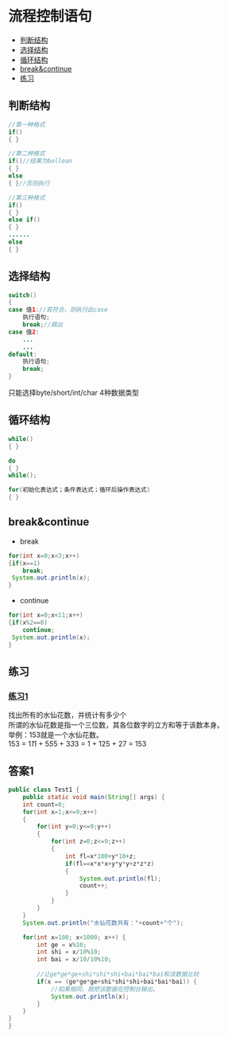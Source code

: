 # 流程控制语句
  - [判断结构](#判断结构)
  - [选择结构](#选择结构)
  - [循环结构](#循环结构)
  - [break&continue](#break-continue)
  - [练习](#练习)



## 判断结构
```java
//第一种格式
if()
{ }

//第二种格式
if()//结果为bollean
{ }
else
{ }//否则执行

//第三种格式
if()
{ }
else if()
{ }
......
else
{ }
```


## 选择结构
```java
switch()
{
case 值1://若符合，则执行此case
    执行语句;
    break;//跳出
case 值2:
    ...
    ...
default:
    执行语句;
    break;
}
```
只能选择byte/short/int/char 4种数据类型

## 循环结构
```java
while()
{ }

do
{ }
while();

for(初始化表达式；条件表达式；循环后操作表达式)
{ }
```

## break&continue
* break
```java
for(int x=0;x<3;x++)
{if(x==1)
    break;
 System.out.println(x);   
}
```
* continue
```java
for(int x=0;x<11;x++)
{if(x%2==0)
    continue;
 System.out.println(x);
}
```

## 练习
### [练习1](#答案1)
找出所有的水仙花数，并统计有多少个  
所谓的水仙花数是指一个三位数，其各位数字的立方和等于该数本身。  
举例：153就是一个水仙花数。  
153 = 1*1*1 + 5*5*5 + 3*3*3 = 1 + 125 + 27 = 153  





## 答案1
```java
public class Test1 {
	public static void main(String[] args) {
	int count=0;
	for(int x=1;x<=9;x++)
	{
		for(int y=0;y<=9;y++) 
		{
			for(int z=0;z<=9;z++)
			{
				int fl=x*100+y*10+z;
				if(fl==x*x*x+y*y*y+z*z*z) 
				{
					System.out.println(fl);
					count++;
				}
			}
		}
	}
	System.out.println("水仙花数共有："+count+"个");

	for(int x=100; x<1000; x++) {
		int ge = x%10;
		int shi = x/10%10;
		int bai = x/10/10%10;
		
		//让ge*ge*ge+shi*shi*shi+bai*bai*bai和该数据比较
		if(x == (ge*ge*ge+shi*shi*shi+bai*bai*bai)) {
			//如果相同，就把该数据在控制台输出。
			System.out.println(x);
		}
	}
}
}
```
